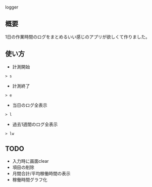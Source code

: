 logger

## 概要

1日の作業時間のログをまとめるいい感じのアプリが欲しくて作りました。

## 使い方

- 計測開始

```
> s
```

- 計測終了

```
> e
```

- 当日のログ全表示

```
> l
```

- 過去1週間のログ全表示

```
> lw
```

## TODO
- 入力時に画面clear
- 項目の削除
- 月間合計/平均稼働時間の表示
- 稼働時間グラフ化
